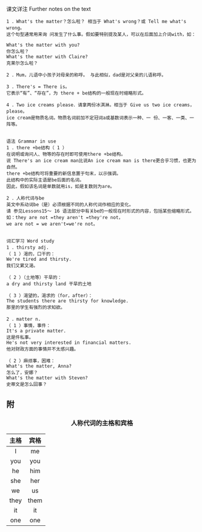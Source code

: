 课文详注 Further notes on the text 
```text
1 ．What's the matter？怎么啦？ 相当于 What's wrong？或 Tell me what's wrong。
这个句型通常用来询 问发生了什么事。假如要特别提及某人，可以在后面加上介词with，如： 

What's the matter with you? 
你怎么啦？ 
What's the matter with Claire? 
克莱尔怎么啦？ 

2 ．Mum，儿语中小孩子对母亲的称呼。 与此相似，dad是对父亲的儿语称呼。 

3 ．There's = There is。 
它表示“有”、“存在”，为 there + be结构的一般现在时缩略形式。 

4 ．Two ice creams please．请拿两份冰淇淋。相当于 Give us two ice creams，please。
ice cream是物质名词。物质名词前加不定冠词a或基数词表示一种、一 份、一客、一类、一阵等。 


语法 Grammar in use 
1 ．there +be结构（ 1 ） 
在说明或询问人、物等的存在时即可使用there +be结构。
说 There's an ice cream man比说An ice cream man is there更合乎习惯，也更为自然。
there +be结构可将重要的新信息置于句末，以示强调。
此结构中的实际主语是be后面的名词。
因此，假如该名词是单数就用is，如是复数则为are。 

2 ．人称代词与be 
英文中系动词be（是）必须根据不同的人称代词作相应的变化。
请 参见Lessons15～ 16 语法部分中有关be的一般现在时形式的内容，包括某些缩略形式。
如：they are not =they aren't =they're not，
we are not = we aren't=we're not。 


词汇学习 Word study 
1 ．thirsty adj. 
（ 1 ）渴的，口干的： 
We're tired and thirsty. 
我们又累又渴。 

（ 2 ）（土地等）干旱的： 
a dry and thirsty land 干旱的土地 

（ 3 ）渴望的，渴求的（for，after）： 
The students there are thirsty for knowledge. 
那里的学生有强烈的求知欲。 

2 ．matter n. 
（ 1 ）事情，事件： 
It's a private matter. 
这是件私事。 
He's not very interested in financial matters. 
他对财政方面的事情并不太感兴趣。 

（ 2 ）麻烦事，困难： 
What's the matter, Anna? 
怎么了，安娜？ 
What's the matter with Steven? 
史蒂文是怎么回事？ 
```
## 附
<div style="text-align: center;">

### 人称代词的主格和宾格

| 主格 | 宾格 |
| :---: | :---: |
| I | me |
| you | you |
| he | him |
| she | her |
| we | us |
| they | them |
| it | it |
| one | one |

</div>
